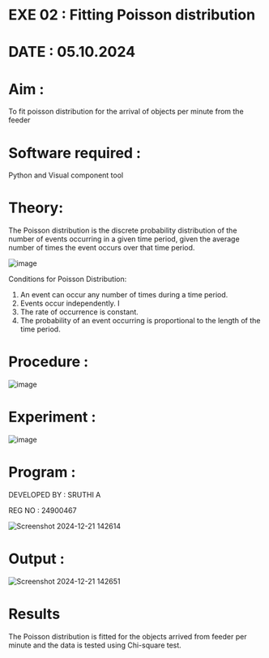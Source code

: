 # EXE 02 : Fitting Poisson  distribution
# DATE : 05.10.2024
# Aim : 

To fit poisson distribution for the arrival of objects per minute from the feeder

# Software required :  

Python and Visual component tool

# Theory:

The Poisson distribution is the discrete probability distribution of the number of events occurring in a given time period, given the average number of times the event occurs over that time period.

![image](https://user-images.githubusercontent.com/104613195/166248326-fd042076-8b0b-40c4-8b11-1d8e8fcb74db.png)

 Conditions for Poisson Distribution:

1. An event can occur any number of times during a time period.
2. Events occur independently. I
3. The rate of occurrence is constant.
4. The probability of an event occurring is proportional to the length of the time period. 
 
# Procedure :

![image](https://user-images.githubusercontent.com/104613195/166251988-d0c53205-6080-4f7b-ae4c-398178586637.png)

# Experiment :

![image](https://user-images.githubusercontent.com/103921593/230282876-f4a5afbf-cac1-4648-a1b0-c78840638a8e.png)

# Program :
DEVELOPED BY : SRUTHI A

REG NO : 24900467

![Screenshot 2024-12-21 142614](https://github.com/user-attachments/assets/c7ac248e-4cd2-47e3-89d2-ac839685b188)


 

# Output : 
![Screenshot 2024-12-21 142651](https://github.com/user-attachments/assets/087b2b4d-b761-434d-8594-32906658d04c)




# Results

The Poisson distribution is fitted for the objects arrived from feeder per minute and the data is tested using Chi-square test. 
 
